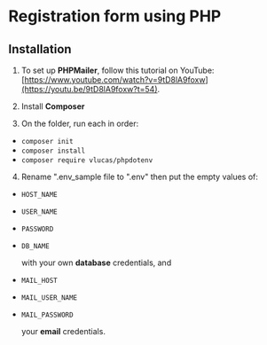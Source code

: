 # Registration form using PHP

## Installation

1. To set up **PHPMailer**, follow this tutorial on YouTube: [https://www.youtube.com/watch?v=9tD8lA9foxw](https://youtu.be/9tD8lA9foxw?t=54).

2. Install **Composer**

3. On the folder, run each in order:

- `composer init`
- `composer install`
- `composer require vlucas/phpdotenv`

4. Rename ".env_sample file to ".env" then put the empty values of:

- `HOST_NAME`
- `USER_NAME`
- `PASSWORD`
- `DB_NAME`

  with your own **database** credentials, and

- `MAIL_HOST`
- `MAIL_USER_NAME`
- `MAIL_PASSWORD`

  your **email** credentials.
